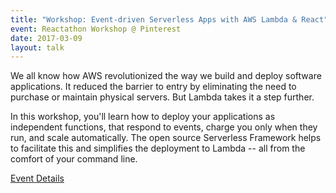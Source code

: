 ```yaml
---
title: "Workshop: Event-driven Serverless Apps with AWS Lambda & React"
event: Reactathon Workshop @ Pinterest
date: 2017-03-09
layout: talk
---
```


We all know how AWS revolutionized the way we build and deploy software applications. It reduced the barrier to entry by eliminating the need to purchase or maintain physical servers. But Lambda takes it a step further.

In this workshop, you'll learn how to deploy your applications as independent functions, that respond to events, charge you only when they run, and scale automatically. The open source Serverless Framework helps to facilitate this and simplifies the deployment to Lambda -- all from the comfort of your command line.

[Event Details](https://www.eventbrite.com/e/javascript-workshop-event-driven-serverless-apps-with-aws-lambda-react-tickets-31722711484)
